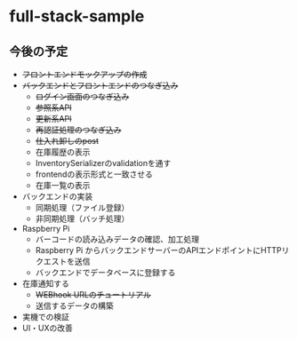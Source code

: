 # full-stack-sample
## 今後の予定
- ~~フロントエンドモックアップの作成~~
- ~~バックエンドとフロントエンドのつなぎ込み~~
    - ~~ログイン画面のつなぎ込み~~
    - ~~参照系API~~
    - ~~更新系API~~
    - ~~再認証処理のつなぎ込み~~
    - ~~仕入れ卸しのpost~~
    - 在庫履歴の表示
	- InventorySerializerのvalidationを通す
	- frontendの表示形式と一致させる
    - 在庫一覧の表示
- バックエンドの実装
    - 同期処理（ファイル登録）
    - 非同期処理（バッチ処理）
- Raspberry Pi
    - バーコードの読み込みデータの確認、加工処理
    - Raspberry Pi からバックエンドサーバーのAPIエンドポイントにHTTPリクエストを送信
    - バックエンドでデータベースに登録する
- 在庫通知する
    - ~~WEBhook URLのチュートリアル~~
    - 送信するデータの構築
- 実機での検証
- UI・UXの改善
